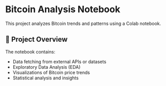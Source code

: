 # Bitcoin Analysis Notebook

This project analyzes Bitcoin trends and patterns using a Colab notebook.

## 📝 Project Overview
The notebook contains:
- Data fetching from external APIs or datasets
- Exploratory Data Analysis (EDA)
- Visualizations of Bitcoin price trends
- Statistical analysis and insights


